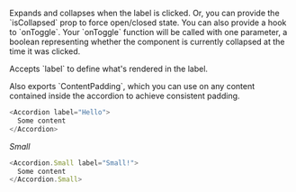 Expands and collapses when the label is clicked. Or, you can provide the \`isCollapsed\` prop to force open/closed state. You can also provide a hook to \`onToggle\`. Your \`onToggle\` function will be called with one parameter, a boolean representing whether the component is currently collapsed at the time it was clicked.

Accepts \`label\` to define what's rendered in the label.

Also exports \`ContentPadding\`, which you can use on any content contained inside the accordion to achieve consistent padding.

```javascript
<Accordion label="Hello">
  Some content
</Accordion>
```

_Small_

```javascript
<Accordion.Small label="Small!">
  Some content
</Accordion.Small>
```
